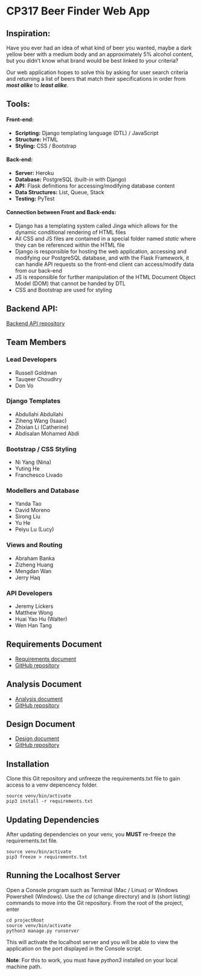 # CP317 Beer Finder Web App

## Inspiration:
Have you ever had an idea of what kind of beer you wanted, maybe a dark yellow beer with a medium body and an approximately 5% alcohol content, but you didn’t know what brand would be best linked to your criteria?

Our web application hopes to solve this by asking for user search criteria and returning a list of beers that match their specifications in order from ***most alike*** to ***least alike***.

## Tools:
#### Front-end:
* **Scripting:** Django templating language (DTL) / JavaScript
* **Structure:** HTML
* **Styling:** CSS / Bootstrap

#### Back-end:
* **Server:** Heroku
* **Database:** PostgreSQL (built-in with Django)
* **API:** Flask definitions for accessing/modifying database content
* **Data Structures:** List, Queue, Stack
* **Testing:** PyTest

#### Connection between Front and Back-ends:
* Django has a templating system called Jinga which allows for the dynamic conditional rendering of HTML files
* All CSS and JS files are contained in a special folder named *static* where they can be referenced within the HTML file
* Django is responsible for hosting the web application, accessing and modifying our PostgreSQL database, and with the Flask Framework, it can handle API requests so the front-end client can access/modify data from our back-end
* JS is responsible for further manipulation of the HTML Document Object Model (DOM) that cannot be handed by DTL
* CSS and Bootstrap are used for styling

## Backend API:
[Backend API repository](https://github.com/russellgoldman/CP317-Beer-Finder-API)

## Team Members
### Lead Developers
- Russell Goldman
- Tauqeer Choudhry
- Don Vo

### Django Templates
- Abdullahi Abdullahi
- Ziheng Wang (Isaac)
- Zhixian Li (Catherine)
- Abdisalan Mohamed Abdi

### Bootstrap / CSS Styling
- Ni Yang (Nina)
- Yuting He
- Franchesco Livado

### Modellers and Database
- Yanda Tao
- David Moreno
- Sirong Liu
- Yu He
- Peiyu Lu (Lucy)

### Views and Routing
- Abraham Banka
- Zizheng Huang
- Mengdan Wan
- Jerry Haq

### API Developers
- Jeremy Lickers
- Matthew Wong
- Huai Yao Hu (Walter)
- Wen Han Tang

## Requirements Document
- [Requirements document](https://russellgoldman.github.io/CP317-Requirements-Document/)
- [GitHub repository](https://github.com/russellgoldman/CP317-Requirements-Document)

## Analysis Document
- [Analysis document](https://russellgoldman.github.io/CP317-Analysis-Document/)
- [GitHub repository](https://github.com/russellgoldman/CP317-Analysis-Document)

## Design Document
- [Design document](https://russellgoldman.github.io/CP317-Design-Document/)
- [GitHub repository](https://github.com/russellgoldman/CP317-Design-Document)

## Installation
Clone this Git repository and unfreeze the requirements.txt file to gain access to a venv depencency folder.
```shell
source venv/bin/activate
pip3 install -r requirements.txt
```

## Updating Dependencies
After updating dependencies on your venv, you **MUST** re-freeze the requirements.txt file.
```shell
source venv/bin/activate
pip3 freeze > requirements.txt
```

## Running the Localhost Server
Open a Console program such as Terminal (Mac / Linux) or Windows Powershell (Windows). Use the *cd* (change directory) and *ls* (short listing) commands to move into the Git repository. From the root of the project, enter
 ```shell
 cd projectRoot
 source venv/bin/activate
 python3 manage.py runserver
 ```
This will activate the localhost server and you will be able to view the application on the port displayed in the Console script.

**Note**: For this to work, you must have *python3* installed on your local machine path.
